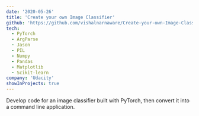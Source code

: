 ```yaml
---
date: '2020-05-26'
title: 'Create your own Image Classifier'
github: 'https://github.com/vishalnarnaware/Create-your-own-Image-Classifier'
tech:
  - PyTorch
  - ArgParse
  - Jason
  - PIL
  - Numpy
  - Pandas
  - Matplotlib
  - Scikit-learn
company: 'Udacity'
showInProjects: true
---
```


Develop code for an image classifier built with PyTorch, then convert it into a command line application.
